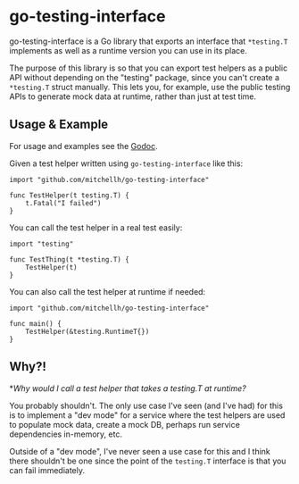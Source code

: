 # go-testing-interface

go-testing-interface is a Go library that exports an interface that
`*testing.T` implements as well as a runtime version you can use in its
place.

The purpose of this library is so that you can export test helpers as a
public API without depending on the "testing" package, since you can't
create a `*testing.T` struct manually. This lets you, for example, use the
public testing APIs to generate mock data at runtime, rather than just at
test time.

## Usage & Example

For usage and examples see the [Godoc](http://godoc.org/github.com/mitchellh/go-testing-interface).

Given a test helper written using `go-testing-interface` like this:

    import "github.com/mitchellh/go-testing-interface"

    func TestHelper(t testing.T) {
        t.Fatal("I failed")
    }

You can call the test helper in a real test easily:

    import "testing"

    func TestThing(t *testing.T) {
        TestHelper(t)
    }

You can also call the test helper at runtime if needed:

    import "github.com/mitchellh/go-testing-interface"

    func main() {
        TestHelper(&testing.RuntimeT{})
    }

## Why?!

**Why would I call a test helper that takes a *testing.T at runtime?**

You probably shouldn't. The only use case I've seen (and I've had) for this
is to implement a "dev mode" for a service where the test helpers are used
to populate mock data, create a mock DB, perhaps run service dependencies
in-memory, etc.

Outside of a "dev mode", I've never seen a use case for this and I think
there shouldn't be one since the point of the `testing.T` interface is that
you can fail immediately.
